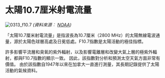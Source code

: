 # 太陽10.7厘米射電流量

![0313_f10.7](./static/0313_f10.7.gif)
*(資料來源︰ [NOAA](https://www.swpc.noaa.gov/phenomena/f107-cm-radio-emissions))*

「太陽10.7厘米射電流量」是指波長為10.7厘米（2800 MHz）的太陽無線電波通量，源於太陽色球層高處及日冕低處。F10.7指數是太陽活動的極佳指標。

許多影響平流層和臭氧的紫外輻射，以及影響電離層和改變大氣上層的極紫外輻射，都與F10.7指數的顯示一致。 因此，該指數對分析和預測太空天氣方面非常有價值。 由於該指數自1947年以來在加拿大一直進行測量，其長期記錄提供了太陽活動的氣候資料。